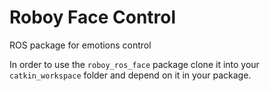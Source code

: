 # Roboy Face Control
ROS package for emotions control

In order to use the `roboy_ros_face` package clone it into your `catkin_workspace` folder and depend on it in your package.
